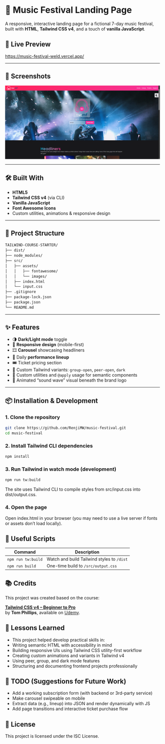# 🎸 Music Festival Landing Page

A responsive, interactive landing page for a fictional 7-day music festival, built with **HTML**, **Tailwind CSS v4**, and a touch of **vanilla JavaScript**.

## 🚀 Live Preview

https://music-festival-weld.vercel.app/

---

## 📸 Screenshots

<img style="margin: auto" src="src/assets/images/music-festival-demo.PNG" alt="Preview" width="600"/>

---

## 🛠️ Built With

- **HTML5**
- **Tailwind CSS v4** (via CLI)
- **Vanilla JavaScript**
- **Font Awesome Icons**
- Custom utilities, animations & responsive design

---

## 📁 Project Structure

```bash
TAILWIND-COURSE-STARTER/
├── dist/
├── node_modules/
├── src/
│   ├── assets/
│   │   ├── fontawesome/
│   │   └── images/
│   ├── index.html
│   └── input.css
├── .gitignore
├── package-lock.json
├── package.json
└── README.md
```

---

## ✨ Features

- 🌗 **Dark/Light mode** toggle
- 📱 **Responsive design** (mobile-first)
- 🎞️ **Carousel** showcasing headliners
- 📅 Daily **performance lineup**
- 🎟️ Ticket pricing section
- 🧠 Custom Tailwind variants: `group-open`, `peer-open`, `dark`
- 💅 Custom utilities and `@apply` usage for semantic components
- 🌊 Animated “sound wave” visual beneath the brand logo

---

## 📦 Installation & Development

### 1. Clone the repository

```bash
git clone https://github.com/RenjiMW/music-festival.git
cd music-festival
```

### 2. Install Tailwind CLI dependencies

```bash
npm install
```

### 3. Run Tailwind in watch mode (development)

```bash
npm run tw:build
```

The site uses Tailwind CLI to compile styles from src/input.css into dist/output.css.

### 4. Open the page

Open index.html in your browser (you may need to use a live server if fonts or assets don’t load locally).

## 🧰 Useful Scripts

| Command            | Description                                |
| ------------------ | ------------------------------------------ |
| `npm run tw:build` | Watch and build Tailwind styles to `/dist` |
| `npm run build`    | One-time build to `/src/output.css`        |

## 📚 Credits

This project was created based on the course:

[**Tailwind CSS v4 – Beginner to Pro**](https://www.udemy.com/course/tailwind-css-zero-to-hero/?couponCode=KEEPLEARNING)  
by **Tom Phillips**, available on [Udemy](https://www.udemy.com/).

## 🧠 Lessons Learned

- This project helped develop practical skills in:
- Writing semantic HTML with accessibility in mind
- Building responsive UIs using Tailwind CSS utility-first workflow
- Creating custom animations and variants in Tailwind v4
- Using peer, group, and dark mode features
- Structuring and documenting frontend projects professionally

## 🏁 TODO (Suggestions for Future Work)

- Add a working subscription form (with backend or 3rd-party service)
- Make carousel swipeable on mobile
- Extract data (e.g., lineup) into JSON and render dynamically with JS
- Add page transitions and interactive ticket purchase flow

## 📃 License

This project is licensed under the ISC License.
